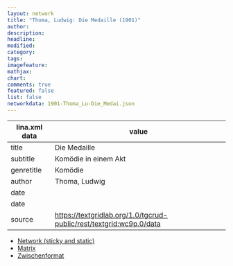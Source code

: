 ```yaml
---
layout: network
title: "Thoma, Ludwig: Die Medaille (1901)"
author:
description:
headline:
modified:
category:
tags:
imagefeature: 
mathjax: 
chart: 
comments: true
featured: false
list: false
networkdata: 1901-Thoma_Lu-Die_Medai.json
---
```

lina.xml data  | value
------------- | -------------
title|Die Medaille
subtitle|Komödie in einem Akt
genretitle|Komödie
author|Thoma, Ludwig
date|
date|
source|https://textgridlab.org/1.0/tgcrud-public/rest/textgrid:wc9p.0/data


* [Network (sticky and static)](/network37)
* [Matrix](/matrix37)
* [Zwischenformat](/lina37 )
